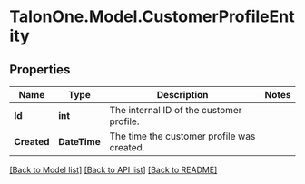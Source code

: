 # TalonOne.Model.CustomerProfileEntity
## Properties

Name | Type | Description | Notes
------------ | ------------- | ------------- | -------------
**Id** | **int** | The internal ID of the customer profile. | 
**Created** | **DateTime** | The time the customer profile was created. | 

[[Back to Model list]](../README.md#documentation-for-models) [[Back to API list]](../README.md#documentation-for-api-endpoints) [[Back to README]](../README.md)

